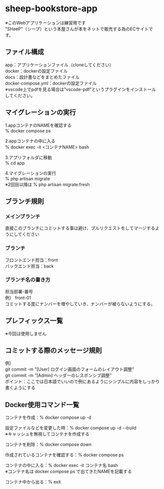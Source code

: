 # sheep-bookstore-app
※このWebアプリケーションは練習用です  
"SHeeP"（シープ）という本屋さんが本をネットで販売する為のECサイトです。  


## ファイル構成
app：アプリケーションファイル（cloneしてください）  
docker：dockerの設定ファイル  
docs：設計書などをまとめたファイル  
docker-compose.yml：dockerの設定ファイル  
※vscode上でpdfを見る場合は"vscode-pdf"というプラグインをインストールしてください。  





## マイグレーションの実行  
1.appコンテナのNAMEを確認する  
% docker compose ps  


2.appコンテナの中に入る  
% docker exec -it <コンテナNAME> bash  


3.アプリフォルダに移動  
% cd app  


4.マイグレーションの実行  
% php artisan migrate  
※2回目以降は % php artisan migrate:fresh  






## ブランチ規則 ##
### メインブランチ
直接このブランチにコミットする事は避け、プルリクエストをしてマージするようにしてください  

### ブランチ
フロントエンド担当：front  
バックエンド担当：back  

### ブランチ名の書き方
担当部署-番号  
例） 
front-01  
コミットする度にナンバーを増やしていき、ナンバーが被らないようにする。  




## プレフィックス一覧  
※今回は使用しません  




## コミットする際のメッセージ規則
例）  
git commit -m "[User] ログイン画面のフォームのレイアウト調整"  
git commit -m "[Admin] ヘッダーのレスポンシブ調整"  
ポイント：ここでは日本語でいいので例にあるようにシンプルに内容をしっかり書くようにする  






## Docker使用コマンド一覧
コンテナを作成：% docker compose up -d  

設定ファイルなどを変更した時：% docker compose up -d --build  
※キャッシュを無視してコンテナを作成する  

コンテナを削除：% docker compose down  

作成されているコンテナを確認する：% docker compose ps  

コンテナの中に入る：% docker exec -it コンテナ名 bash  
※コンテナ名は docker compose ps で出てきたNAMEを記載する  

コンテナ中から出る：% exit  


